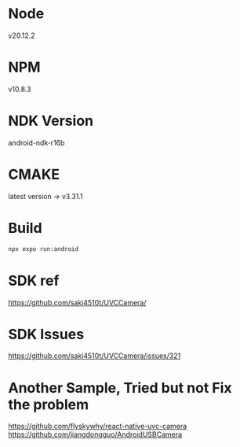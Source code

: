 # Node
v20.12.2

# NPM
v10.8.3

# NDK Version
android-ndk-r16b

# CMAKE
latest version -> v3.31.1 

# Build
```bash
npx expo run:android
```
# SDK ref
https://github.com/saki4510t/UVCCamera/

# SDK Issues
https://github.com/saki4510t/UVCCamera/issues/321

# Another Sample, Tried but not Fix the problem
https://github.com/flyskywhy/react-native-uvc-camera
https://github.com/jiangdongguo/AndroidUSBCamera
